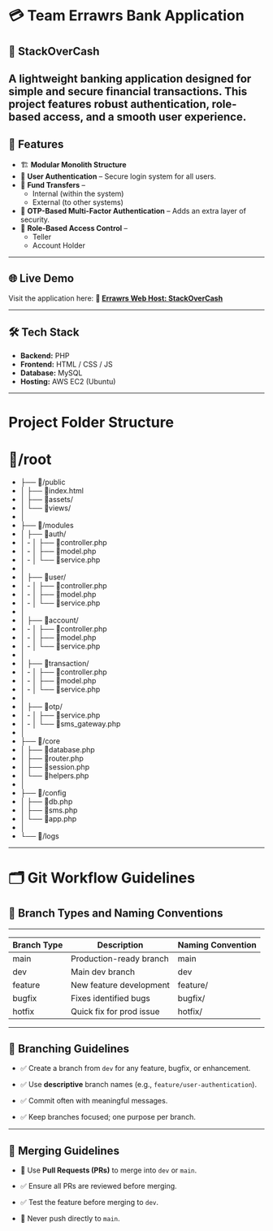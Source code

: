 # 💳 Team Errawrs Bank Application  
## 🏦 StackOverCash

A lightweight banking application designed for simple and secure financial transactions. This project features robust authentication, role-based access, and a smooth user experience.
---

## 🚀 Features
- 🏗️ **Modular Monolith Structure**
- 🔐 **User Authentication** – Secure login system for all users.  
- 🔁 **Fund Transfers** –  
  - Internal (within the system)  
  - External (to other systems)  
- 🔑 **OTP-Based Multi-Factor Authentication** – Adds an extra layer of security.  
- 👥 **Role-Based Access Control** –  
  - Teller  
  - Account Holder

---
## 🌐 Live Demo

Visit the application here:
**🔗 [Errawrs Web Host: StackOverCash](https://www.stackovercash.site/)**

---

## 🛠️ Tech Stack

- **Backend:** PHP
- **Frontend:** HTML / CSS / JS  
- **Database:** MySQL
- **Hosting:** AWS EC2 (Ubuntu)  

---
# Project Folder Structure

# 📂/root
- ├── 📂/public              <!-- Public files (entry point) -->
- │   ├── 📄index.html       <!-- Main router or front controller -->
- │   ├── 📂assets/          <!-- CSS, JS, images -->
- │   └── 📂views/           <!-- HTML templates -->
- │
- ├── 📂/modules             <!-- Modular structure -->
- │   ├── 📂auth/            <!-- Login, register, OTP -->
- │   - │   ├── 📄controller.php
- │   - │   ├── 📄model.php
- │   - │   └── 📄service.php
- │
- │   ├── 📂user/            <!-- User management -->
- │   - │   ├── 📄controller.php
- │   - │   ├── 📄model.php
- │   - │   └── 📄service.php
- │
- │   ├── 📂account/         <!-- Bank accounts -->
- │   - │   ├── 📄controller.php
- │   - │   ├── 📄model.php
- │   - │   └── 📄service.php
- │
- │   ├── 📂transaction/     <!-- Fund transfers, history -->
- │   - │   ├── 📄controller.php
- │   - │   ├── 📄model.php
- │   - │   └── 📄service.php
- │
- │   ├── 📂otp/             <!-- OTP generation & validation -->
- │   - │   ├── 📄service.php
- │   - │   └── 📄sms_gateway.php
- │
- ├── 📂/core                <!-- Core system (reusable code) -->
- │   ├── 📄database.php     <!-- DB connection -->
- │   ├── 📄router.php       <!-- Simple routing logic -->
- │   ├── 📄session.php      <!-- Session/token logic -->
- │   └── 📄helpers.php      <!-- Utility functions -->
- │
- ├── 📂/config              <!-- Configuration files -->
- │   ├── 📄db.php
- │   ├── 📄sms.php
- │   └── 📄app.php
- │
- └── 📂/logs                <!-- Application logs -->

---
# 🗂️ Git Workflow Guidelines

## 🌿 Branch Types and Naming Conventions
--- 
| Branch Type | Description               | Naming Convention           |
|-------------|---------------------------|-----------------------------|
| main        | Production-ready branch   | main                        |
| dev         | Main dev branch           | dev                         |
| feature     | New feature development   | feature/<feature-name>      |
| bugfix      | Fixes identified bugs     | bugfix/<issue-description>  |
| hotfix      | Quick fix for prod issue  | hotfix/<issue>              |
        
---

## 🔧 Branching Guidelines

- ✅ Create a branch from `dev` for any feature, bugfix, or enhancement.

- ✅ Use **descriptive** branch names (e.g., `feature/user-authentication`).

- ✅ Commit often with meaningful messages.

- ✅ Keep branches focused; one purpose per branch.

---

## 🔀 Merging Guidelines

- 🔁 Use **Pull Requests (PRs)** to merge into `dev` or `main`.

- ✅ Ensure all PRs are reviewed before merging.

- ✅ Test the feature before merging to `dev`.

- 🚫 Never push directly to `main`.
